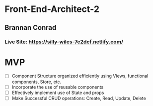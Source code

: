 # Front-End-Architect-2
## Brannan Conrad

### Live Site: https://silly-wiles-7c2dcf.netlify.com/

# MVP

- [ ] Component Structure organized efficiently using Views, functional components, Store, etc.
- [ ] Incorporate the use of reusable components
- [ ] Effectively implement use of State and props
- [ ] Make Successful CRUD operations: Create, Read, Update, Delete
